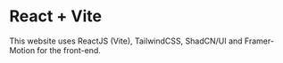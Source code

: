 # React + Vite

This website uses ReactJS (Vite), TailwindCSS, ShadCN/UI and Framer-Motion for the front-end.
